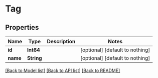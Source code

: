 # Tag

## Properties
Name | Type | Description | Notes
------------ | ------------- | ------------- | -------------
**id** | **Int64** |  | [optional] [default to nothing]
**name** | **String** |  | [optional] [default to nothing]

[[Back to Model list]](../README.md#documentation-for-models) [[Back to API list]](../README.md#documentation-for-api-endpoints) [[Back to README]](../README.md)


